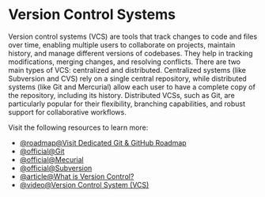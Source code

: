 # Version Control Systems

Version control systems (VCS) are tools that track changes to code and files over time, enabling multiple users to collaborate on projects, maintain history, and manage different versions of codebases. They help in tracking modifications, merging changes, and resolving conflicts. There are two main types of VCS: centralized and distributed. Centralized systems (like Subversion and CVS) rely on a single central repository, while distributed systems (like Git and Mercurial) allow each user to have a complete copy of the repository, including its history. Distributed VCSs, such as Git, are particularly popular for their flexibility, branching capabilities, and robust support for collaborative workflows.

Visit the following resources to learn more:

- [@roadmap@Visit Dedicated Git & GitHub Roadmap](https://roadmap.sh/git-github)
- [@official@Git](https://git-scm.com/)
- [@official@Mecurial](https://www.mercurial-scm.org/)
- [@official@Subversion](https://subversion.apache.org/)
- [@article@What is Version Control?](https://www.atlassian.com/git/tutorials/what-is-version-control)
- [@video@Version Control System (VCS)](https://www.youtube.com/watch?v=SVkuliabq4g)
